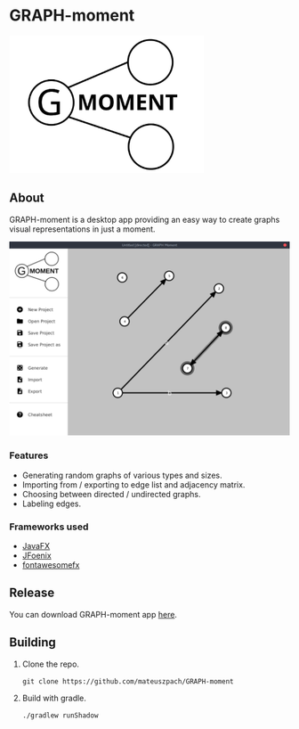 # GRAPH-moment
<img src="src/main/resources/img/logo.svg" width="350">


## About
GRAPH-moment is a desktop app providing an easy way to create graphs visual representations in just a moment. 


<kbd>
    <img src="img/main.png">
</kbd>

### Features
- Generating random graphs of various types and sizes.
- Importing from / exporting to edge list and adjacency matrix.
- Choosing between directed / undirected graphs.
- Labeling edges.
### Frameworks used
- [JavaFX](https://openjfx.io/)
- [JFoenix](http://www.jfoenix.com/)
- [fontawesomefx](https://bitbucket.org/Jerady/fontawesomefx/src/master/)


## Release
   You can download GRAPH-moment app [here](https://github.com/mateuszpach/GRAPH-moment/releases/tag/v1.0).

## Building
1. Clone the repo.
    ```
    git clone https://github.com/mateuszpach/GRAPH-moment
    ```
2. Build with gradle.
    ```
    ./gradlew runShadow
    ```
